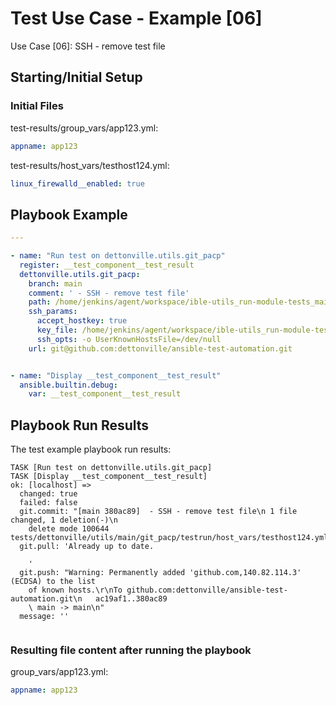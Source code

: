 
# Test Use Case - Example [06]

Use Case [06]: SSH - remove test file


## Starting/Initial Setup

### Initial Files

test-results/group_vars/app123.yml:
```yaml
appname: app123

```

test-results/host_vars/testhost124.yml:
```yaml
linux_firewalld__enabled: true

```


## Playbook Example


```yaml
---

- name: "Run test on dettonville.utils.git_pacp"
  register: __test_component__test_result
  dettonville.utils.git_pacp:
    branch: main
    comment: ' - SSH - remove test file'
    path: /home/jenkins/agent/workspace/ible-utils_run-module-tests_main/test-results
    ssh_params:
      accept_hostkey: true
      key_file: /home/jenkins/agent/workspace/ible-utils_run-module-tests_main@tmp/.ansible/tmp/.test_jobs_sae3xm11/ansible_repo.key
      ssh_opts: -o UserKnownHostsFile=/dev/null
    url: git@github.com:dettonville/ansible-test-automation.git


- name: "Display __test_component__test_result"
  ansible.builtin.debug:
    var: __test_component__test_result

```



## Playbook Run Results

The test example playbook run results:

```shell
TASK [Run test on dettonville.utils.git_pacp]
TASK [Display __test_component__test_result]
ok: [localhost] =>
  changed: true
  failed: false
  git.commit: "[main 380ac89]  - SSH - remove test file\n 1 file changed, 1 deletion(-)\n
    delete mode 100644 tests/dettonville/utils/main/git_pacp/testrun/host_vars/testhost124.yml\n"
  git.pull: 'Already up to date.

    '
  git.push: "Warning: Permanently added 'github.com,140.82.114.3' (ECDSA) to the list
    of known hosts.\r\nTo github.com:dettonville/ansible-test-automation.git\n   ac19af1..380ac89
    \ main -> main\n"
  message: ''


```


### Resulting file content after running the playbook

group_vars/app123.yml:
```yml
appname: app123
```

